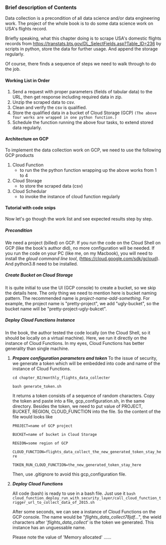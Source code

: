 ### Brief description of Contents
Data collection is a precondition of all data science and/or data engineering work. The project of the whole book is to do some 
data science work on USA's flights record. 

Briefly speaking, what this chapter doing is to scrape USA's domestic flights records from 
https://transtats.bts.gov/DL_SelectFields.asp?Table_ID=236 
by scripts in python, store the data for further usage. And append the storage regularly.

Of course, there finds a sequence of steps we need to walk through to do the job.

#### Working List in Order
1. Send a request with proper parameters (fields of tabular data) to the URL, then get response including required data in zip.
2. Unzip the scraped data to csv.
3. Clean and verify the csv is qualified.
4. Store the qualified data in a bucket of Cloud Storage (GCP) 
`(The above four works are wrapped in one python function.)`
5. Schedule the function running the above four tasks, to extend stored data regularly. 

#### Architecture on GCP
To implement the data collection work on GCP, we need to use the following GCP products
1. Cloud Function 
   * to run the the python function wrapping up the above works from 1 to 4
2. Cloud Storage
   * to store the scraped data (csv)
3. Cloud Schedular
   * to invoke the instance of cloud function regularly

#### Tutorial with code snips
Now let's go though the work list and see expected results step by step.

##### Precondition
We need a project (billed) on GCP. If you run the code on the Cloud Shell on GCP (like the book's author did), 
no more configuration will be needed. If you run the code on your PC (like me, on my Macbook), you will need to install the _gloud command line tool_,
(https://cloud.google.com/sdk/gcloud). And python3.8 need to be installed. 

##### Create Bucket on Cloud Storage
It is quite initial to use the UI (GCP console) to create a bucket, so we skip the details here. 
The only thing we need to mention here is bucket naming pattern. The recommended name is _project-name-add-something_.
For example, the project name is "pretty-project", we add "ugly-bucket", 
so the bucket name will be "pretty-project-ugly-bukcet".

##### Deploy Cloud Functions Instance
In the book, the author tested the code locally (on the Cloud Shell, so it should be locally on a virtual machine). 
Here, we run it directly on the instance of Cloud Functions. In my eyes, Cloud Functions has better generality than single machine. 
1. ***Prepare configuration parameters and token***
To the issue of security, we generate a token which will be embedded into code and name of the instance of Cloud Functions.
    
    `cd chapter_02/monthly_flights_data_collecter`
    
    `bash generate_token.sh`
    
    It returns a token consists of a sequence of random characters. Copy the token and paste into a file, gcp_configuration.sh, in the same 
    directory. Besides the token, we need to put value of PROJECT, BUCKET, REGION, CLOUD_FUNCTION into the file.
    So the content of the file would looks like
    
    `PROJECT=name of GCP project`
    
    `BUCKET=name of bucket in Cloud Storage`
    
    `REGION=some region of GCP`
     
    `CLOUD_FUNCTION=flights_data_collect_the_new_generated_token_stay_here`
    
    `TOKEN_RUN_CLOUD_FUNCTION=the_new_generated_token_stay_here`
    
    Then, use .gitignore to avoid this gcp_configuration file.

2. ***Deploy Cloud Functions***
    
    All code (bash) is ready to use in a bash file. Just use it 
    `bash cloud_function_deploy_run_with_security_layer/call_cloud_function_trigger_url_to_collect_data_of_2015.sh`
    
    After some seconds, we can see a instance of Cloud Functions on the GCP console. The name would be "_flights_data_collect78jdf..._", 
    the wield characters after '_flights_data_collect_' is the token we generated. This instance has an unguessable name. 
    
    Please note the value of 'Memory allocated' ......

    


